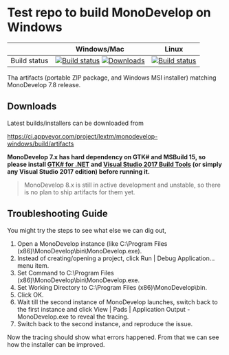 Test repo to build MonoDevelop on Windows
=========================================

|              | Windows/Mac | Linux |
|:------------:|:-----------:|:-----:|
| Build status | [![Build status](https://img.shields.io/azure-devops/build/lextudio/2e2314d2-e87a-4982-afd9-fed3291c61cb/8.svg?style=flat-square)](https://dev.azure.com/lextudio/monodevelop/_build?definitionId=8) [![Downloads](https://img.shields.io/github/downloads/lextm/monodevelop-windows/total.svg?style=flat-square)](https://github.com/lextm/monodevelop-windows/releases) | [![Build status](https://img.shields.io/travis/lextm/monodevelop-windows.svg?style=flat-square)](https://travis-ci.org/lextm/monodevelop-windows) |

Tha artifacts (portable ZIP package, and Windows MSI installer) matching MonoDevelop 7.8 release.

Downloads
---------
Latest builds/installers can be downloaded from

https://ci.appveyor.com/project/lextm/monodevelop-windows/build/artifacts

**MonoDevelop 7.x has hard dependency on GTK# and MSBuild 15, so please install [GTK# for .NET](https://www.monodevelop.com/download/#fndtn-download-win) and [Visual Studio 2017 Build Tools](https://chocolatey.org/packages/visualstudio2017buildtools/15.0.26228.0) (or simply any Visual Studio 2017 edition) before running it.**

> MonoDevelop 8.x is still in active development and unstable, so there is no plan to ship artifacts for them yet.

Troubleshooting Guide
---------------------
You might try the steps to see what else we can dig out,

1. Open a MonoDevelop instance (like C:\Program Files (x86)\MonoDevelop\bin\MonoDevelop.exe).
1. Instead of creating/opening a project, click Run | Debug Application... menu item.
1. Set Command to C:\Program Files (x86)\MonoDevelop\bin\MonoDevelop.exe.
1. Set Working Directory to C:\Program Files (x86)\MonoDevelop\bin.
1. Click OK.
1. Wait till the second instance of MonoDevelop launches, switch back to the first instance and click View | Pads | Application Output - MonoDevelop.exe to reveal the tracing.
1. Switch back to the second instance, and reproduce the issue.

Now the tracing should show what errors happened. From that we can see how the installer can be improved.
